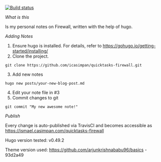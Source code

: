 [![Build status](https://travis-ci.com/icasimpan/quicktasks-firewall.svg)](https://travis-ci.com/icasimpan/quicktasks-firewall)

*What is this*

Is my personal notes on Firewall, written with the help of hugo.

*Adding Notes*
1. Ensure hugo is installed. For details, refer to https://gohugo.io/getting-started/installing/
2. Clone the project.
```
git clone https://github.com/icasimpan/quicktasks-firewall.git
```
3. Add new notes
```
hugo new posts/your-new-blog-post.md
```
4. Edit your note file in #3
5. Commit changes to git
```
git commit "My new awesome note!"
```


*Publish*

Every change is auto-published via TravisCI and becomes accessible as https://ismael.casimpan.com/quicktasks-firewall


Hugo version tested: v0.49.2

Theme version used: https://github.com/arjunkrishnababu96/basics - 93d2a49

